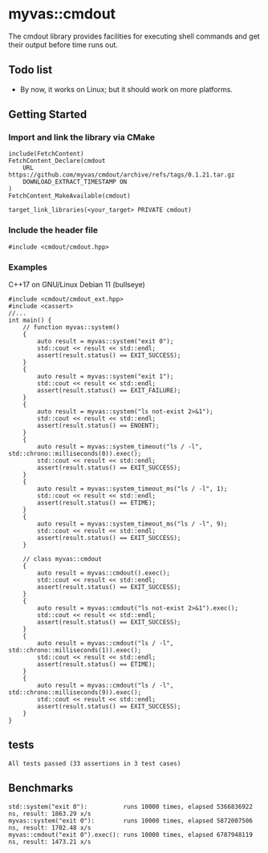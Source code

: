 # myvas::cmdout
The cmdout library provides facilities for executing shell commands and get their output before time runs out.

## Todo list
- By now, it works on Linux; but it should work on more platforms.

## Getting Started
### Import and link the library via CMake
```
include(FetchContent)
FetchContent_Declare(cmdout
	URL https://github.com/myvas/cmdout/archive/refs/tags/0.1.21.tar.gz
	DOWNLOAD_EXTRACT_TIMESTAMP ON
)
FetchContent_MakeAvailable(cmdout)

target_link_libraries(<your_target> PRIVATE cmdout)
```
### Include the header file
```
#include <cmdout/cmdout.hpp>
```

### Examples
C++17 on GNU/Linux Debian 11 (bullseye)
```
#include <cmdout/cmdout_ext.hpp>
#include <cassert>
//...
int main() {
	// function myvas::system()
	{
		auto result = myvas::system("exit 0");
		std::cout << result << std::endl;
		assert(result.status() == EXIT_SUCCESS);
	}
	{
		auto result = myvas::system("exit 1");
		std::cout << result << std::endl;
		assert(result.status() == EXIT_FAILURE);
	}
	{
		auto result = myvas::system("ls not-exist 2>&1");
		std::cout << result << std::endl;
		assert(result.status() == ENOENT);
	}
	{
		auto result = myvas::system_timeout("ls / -l", std::chrono::milliseconds(0)).exec();
		std::cout << result << std::endl;
		assert(result.status() == EXIT_SUCCESS);
	}
	{
		auto result = myvas::system_timeout_ms("ls / -l", 1);
		std::cout << result << std::endl;
		assert(result.status() == ETIME);
	}
	{
		auto result = myvas::system_timeout_ms("ls / -l", 9);
		std::cout << result << std::endl;
		assert(result.status() == EXIT_SUCCESS);
	}

	// class myvas::cmdout
	{
		auto result = myvas::cmdout().exec();
		std::cout << result << std::endl;
		assert(result.status() == EXIT_SUCCESS);
	}
	{
		auto result = myvas::cmdout("ls not-exist 2>&1").exec();
		std::cout << result << std::endl;
		assert(result.status() == EXIT_SUCCESS);
	}
	{
		auto result = myvas::cmdout("ls / -l", std::chrono::milliseconds(1)).exec();
		std::cout << result << std::endl;
		assert(result.status() == ETIME);
	}
	{
		auto result = myvas::cmdout("ls / -l", std::chrono::milliseconds(9)).exec();
		std::cout << result << std::endl;
		assert(result.status() == EXIT_SUCCESS);
	}
}
```

## tests
```
All tests passed (33 assertions in 3 test cases)
```

## Benchmarks
```
std::system("exit 0"):          runs 10000 times, elapsed 5366836922 ns, result: 1863.29 x/s
myvas::system("exit 0"):        runs 10000 times, elapsed 5872007506 ns, result: 1702.48 x/s
myvas::cmdout("exit 0").exec(): runs 10000 times, elapsed 6787948119 ns, result: 1473.21 x/s
```
